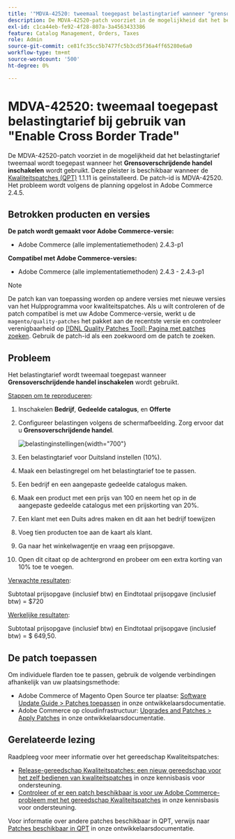```yaml
---
title: '"MDVA-42520: tweemaal toegepast belastingtarief wanneer "grensoverschrijdende handel inschakelen" wordt gebruikt"'
description: De MDVA-42520-patch voorziet in de mogelijkheid dat het belastingtarief tweemaal wordt toegepast wanneer het **Grensoverschrijdende handel inschakelen* wordt gebruikt. Deze patch is beschikbaar wanneer [Quality Patches Tool (QPT)] (/help/announcements/adobe-commerce-announcements/magento-quality-patches-released-new-tool-to-self-serve-quality-patches.md) 1.1.11 is geïnstalleerd. De patch-id is MDVA-42520. Het probleem wordt volgens de planning opgelost in Adobe Commerce 2.4.5.
exl-id: c1ca44eb-fe92-4f28-807a-3a4563433386
feature: Catalog Management, Orders, Taxes
role: Admin
source-git-commit: ce81fc35cc5b7477fc5b3cd5f36a4ff65280e6a0
workflow-type: tm+mt
source-wordcount: '500'
ht-degree: 0%

---
```


# MDVA-42520: tweemaal toegepast belastingtarief bij gebruik van &quot;Enable Cross Border Trade&quot;

De MDVA-42520-patch voorziet in de mogelijkheid dat het belastingtarief tweemaal wordt toegepast wanneer het **Grensoverschrijdende handel inschakelen** wordt gebruikt. Deze pleister is beschikbaar wanneer de [Kwaliteitspatches (QPT)](/help/announcements/adobe-commerce-announcements/magento-quality-patches-released-new-tool-to-self-serve-quality-patches.md) 1.1.11 is geïnstalleerd. De patch-id is MDVA-42520. Het probleem wordt volgens de planning opgelost in Adobe Commerce 2.4.5.

## Betrokken producten en versies

**De patch wordt gemaakt voor Adobe Commerce-versie:**

* Adobe Commerce (alle implementatiemethoden) 2.4.3-p1

**Compatibel met Adobe Commerce-versies:**

* Adobe Commerce (alle implementatiemethoden) 2.4.3 - 2.4.3-p1

>[!NOTE]
>
>De patch kan van toepassing worden op andere versies met nieuwe versies van het Hulpprogramma voor kwaliteitspatches. Als u wilt controleren of de patch compatibel is met uw Adobe Commerce-versie, werkt u de `magento/quality-patches` het pakket aan de recentste versie en controleer verenigbaarheid op [[!DNL Quality Patches Tool]: Pagina met patches zoeken](https://devdocs.magento.com/quality-patches/tool.html#patch-grid). Gebruik de patch-id als een zoekwoord om de patch te zoeken.

## Probleem

Het belastingtarief wordt tweemaal toegepast wanneer **Grensoverschrijdende handel inschakelen** wordt gebruikt.

<u>Stappen om te reproduceren</u>:

1. Inschakelen **Bedrijf**, **Gedeelde catalogus**, en **Offerte**
1. Configureer belastingen volgens de schermafbeelding. Zorg ervoor dat u **Grensoverschrijdende handel**.

   ![belastinginstellingen](/help/support-tools/patches-available-in-qpt-tool/assets/tax_settings_1.png){width="700"}

1. Een belastingtarief voor Duitsland instellen (10%).
1. Maak een belastingregel om het belastingtarief toe te passen.
1. Een bedrijf en een aangepaste gedeelde catalogus maken.
1. Maak een product met een prijs van 100 en neem het op in de aangepaste gedeelde catalogus met een prijskorting van 20%.
1. Een klant met een Duits adres maken en dit aan het bedrijf toewijzen
1. Voeg tien producten toe aan de kaart als klant.
1. Ga naar het winkelwagentje en vraag een prijsopgave.
1. Open dit citaat op de achtergrond en probeer om een extra korting van 10% toe te voegen.

<u>Verwachte resultaten</u>:

Subtotaal prijsopgave (inclusief btw) en Eindtotaal prijsopgave (inclusief btw) = $720

<u>Werkelijke resultaten</u>:

Subtotaal prijsopgave (inclusief btw) en Eindtotaal prijsopgave (inclusief btw) = $ 649,50.

## De patch toepassen

Om individuele flarden toe te passen, gebruik de volgende verbindingen afhankelijk van uw plaatsingsmethode:

* Adobe Commerce of Magento Open Source ter plaatse: [Software Update Guide > Patches toepassen](https://devdocs.magento.com/guides/v2.4/comp-mgr/patching/mqp.html) in onze ontwikkelaarsdocumentatie.
* Adobe Commerce op cloudinfrastructuur: [Upgrades and Patches > Apply Patches](https://devdocs.magento.com/cloud/project/project-patch.html) in onze ontwikkelaarsdocumentatie.

## Gerelateerde lezing

Raadpleeg voor meer informatie over het gereedschap Kwaliteitspatches:

* [Release-gereedschap Kwaliteitspatches: een nieuw gereedschap voor het zelf bedienen van kwaliteitspatches](/help/announcements/adobe-commerce-announcements/magento-quality-patches-released-new-tool-to-self-serve-quality-patches.md) in onze kennisbasis voor ondersteuning.
* [Controleer of er een patch beschikbaar is voor uw Adobe Commerce-probleem met het gereedschap Kwaliteitspatches](/help/support-tools/patches-available-in-qpt-tool/check-patch-for-magento-issue-with-magento-quality-patches.md) in onze kennisbasis voor ondersteuning.

Voor informatie over andere patches beschikbaar in QPT, verwijs naar [Patches beschikbaar in QPT](https://devdocs.magento.com/quality-patches/tool.html#patch-grid) in onze ontwikkelaarsdocumentatie.
